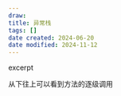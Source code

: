 ```yaml
---
draw:
title: 异常栈
tags: []
date created: 2024-06-20
date modified: 2024-11-12
---
```


excerpt

<!-- more -->

从下往上可以看到方法的逐级调用
